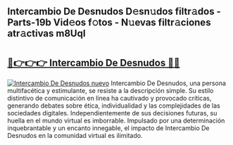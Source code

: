 ## Intercambio De Desnudos D𝚎sn𝚞dos filtr𝚊dos - Parts-19b Vid𝚎os f𝚘tos - N𝚞evas filtr𝚊ciones atr𝚊ctivas m8UqI

# <h2><a href="http://mbaypa.tromn.icu/?c=Intercambio+De+Desnudos">🔗👉👉👉 Intercambio De Desnudos 🔗🔗</a></h2>

[![Intercambio De Desnudos nuevo](https://i.imgur.com/pEAQMta.gif)](http://mbaypa.tromn.icu/?c=Intercambio+De+Desnudos)
Intercambio De Desnudos, una persona multifacética y estimulante, se resiste a la descripción simple. Su estilo distintivo de comunicación en línea ha cautivado y provocado críticas, generando debates sobre ética, individualidad y las complejidades de las sociedades digitales. Independientemente de sus decisiones futuras, su huella en el mundo virtual es imborrable. Impulsado por una determinación inquebrantable y un encanto innegable, el impacto de Intercambio De Desnudos en la comunidad virtual es ilimitado.
